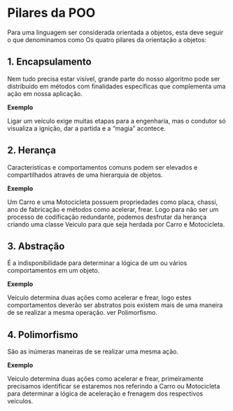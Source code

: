 # Pilares da POO

Para uma linguagem ser considerada orientada a objetos, esta deve seguir o que denominamos como Os quatro pilares da orientação a objetos:

## 1. Encapsulamento
Nem tudo precisa estar visível, grande parte do nosso algoritmo pode ser distribuído em métodos com finalidades específicas que complementa uma ação em nossa aplicação.

**Exemplo**

Ligar um veículo exige muitas etapas para a engenharia, mas o condutor só visualiza a ignição, dar a partida e a “magia” acontece.

## 2. Herança
Características e comportamentos comuns podem ser elevados e compartilhados através de uma hierarquia de objetos.

**Exemplo** 

Um Carro e uma Motocicleta possuem propriedades como placa, chassi, ano de fabricação e métodos como acelerar, frear. Logo para não ser um processo de codificação redundante, podemos desfrutar da herança criando uma classe Veiculo para que seja herdada por Carro e Motocicleta.

## 3. Abstração
É a indisponibilidade para determinar a lógica de um ou vários comportamentos em um objeto.

**Exemplo**

Veículo determina duas ações como acelerar e frear, logo estes comportamentos deverão ser abstratos pois existem mais de uma maneira de se realizar a mesma operação. ver Polimorfismo.

## 4. Polimorfismo
São as inúmeras maneiras de se realizar uma mesma ação.

**Exemplo**

Veículo determina duas ações como acelerar e frear, primeiramente precisamos identificar se estaremos nos referindo a Carro ou Motocicleta para determinar a lógica de aceleração e frenagem dos respectivos veículos.
